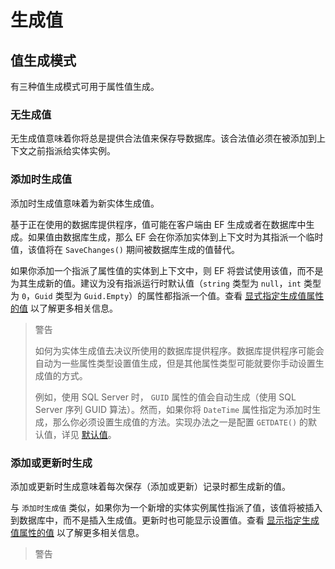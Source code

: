 # 生成值

## 值生成模式

有三种值生成模式可用于属性值生成。

### 无生成值

无生成值意味着你将总是提供合法值来保存导数据库。该合法值必须在被添加到上下文之前指派给实体实例。

### 添加时生成值

添加时生成值意味着为新实体生成值。

基于正在使用的数据库提供程序，值可能在客户端由 EF 生成或者在数据库中生成。如果值由数据库生成，那么 EF 会在你添加实体到上下文时为其指派一个临时值，该值将在 `SaveChanges()` 期间被数据库生成的值替代。

如果你添加一个指派了属性值的实体到上下文中，则 EF 将尝试使用该值，而不是为其生成新的值。建议为没有指派运行时默认值（`string` 类型为 `null`，`int` 类型为 `0`，`Guid` 类型为 `Guid.Empty`）的属性都指派一个值。查看 [显式指定生成值属性的值](../5、保存数据/H、显式指定生成值属性的值.md) 以了解更多相关信息。

> 警告
>
> 如何为实体生成值去决议所使用的数据库提供程序。数据库提供程序可能会自动为一些属性类型设置值生成，但是其他属性类型可能就要你手动设置生成值的方式。
>
> 例如，使用 SQL Server 时， `GUID` 属性的值会自动生成（使用 SQL Server 序列 GUID 算法）。然而，如果你将 `DateTime` 属性指定为添加时生成，那么你必须设置生成值的方法。实现办法之一是配置 `GETDATE()` 的默认值，详见 [默认值](./P、关系数据库建模/I、默认值.md)。

### 添加或更新时生成

添加或更新时生成意味着每次保存（添加或更新）记录时都生成新的值。

与 `添加时生成值` 类似，如果你为一个新增的实体实例属性指派了值，该值将被插入到数据库中，而不是插入生成值。更新时也可能显示设置值。查看 [显示指定生成值属性的值](../5、保存数据/H、显式指定生成值属性的值.md) 以了解更多相关信息。

> 警告
